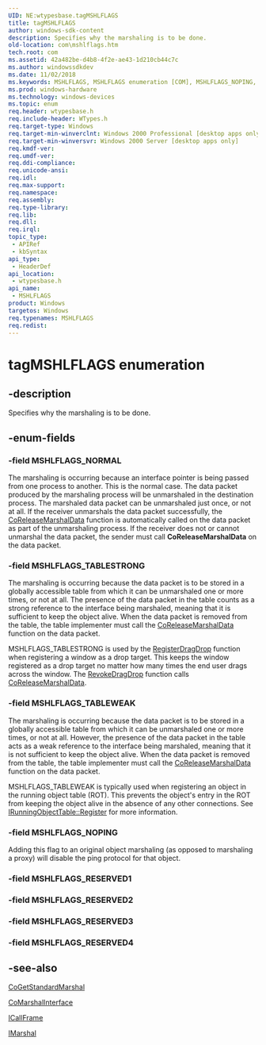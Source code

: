 ```yaml
---
UID: NE:wtypesbase.tagMSHLFLAGS
title: tagMSHLFLAGS
author: windows-sdk-content
description: Specifies why the marshaling is to be done.
old-location: com\mshlflags.htm
tech.root: com
ms.assetid: 42a482be-d4b8-4f2e-ae43-1d210cb44c7c
ms.author: windowssdkdev
ms.date: 11/02/2018
ms.keywords: MSHLFLAGS, MSHLFLAGS enumeration [COM], MSHLFLAGS_NOPING, MSHLFLAGS_NORMAL, MSHLFLAGS_TABLESTRONG, MSHLFLAGS_TABLEWEAK, _com_MSHLFLAGS, com.mshlflags, tagMSHLFLAGS, wtypesbase/MSHLFLAGS, wtypesbase/MSHLFLAGS_NOPING, wtypesbase/MSHLFLAGS_NORMAL, wtypesbase/MSHLFLAGS_TABLESTRONG, wtypesbase/MSHLFLAGS_TABLEWEAK
ms.prod: windows-hardware
ms.technology: windows-devices
ms.topic: enum
req.header: wtypesbase.h
req.include-header: WTypes.h
req.target-type: Windows
req.target-min-winverclnt: Windows 2000 Professional [desktop apps only]
req.target-min-winversvr: Windows 2000 Server [desktop apps only]
req.kmdf-ver: 
req.umdf-ver: 
req.ddi-compliance: 
req.unicode-ansi: 
req.idl: 
req.max-support: 
req.namespace: 
req.assembly: 
req.type-library: 
req.lib: 
req.dll: 
req.irql: 
topic_type:
 - APIRef
 - kbSyntax
api_type:
 - HeaderDef
api_location:
 - wtypesbase.h
api_name:
 - MSHLFLAGS
product: Windows
targetos: Windows
req.typenames: MSHLFLAGS
req.redist: 
---
```


# tagMSHLFLAGS enumeration


## -description


Specifies why the marshaling is to be done.


## -enum-fields




### -field MSHLFLAGS_NORMAL

The marshaling is occurring because an interface pointer is being passed from one process to another. This is the normal case. The data packet produced by the marshaling process will be unmarshaled in the destination process. The marshaled data packet can be unmarshaled just once, or not at all. If the receiver unmarshals the data packet successfully, the <a href="https://msdn.microsoft.com/a642a20f-3a3c-46bc-b833-e424dab3a16d">CoReleaseMarshalData</a> function is automatically called on the data packet as part of the unmarshaling process. If the receiver does not or cannot unmarshal the data packet, the sender must call <b>CoReleaseMarshalData</b> on the data packet.


### -field MSHLFLAGS_TABLESTRONG

The marshaling is occurring because the data packet is to be stored in a globally accessible table from which it can be unmarshaled one or more times, or not at all. The presence of the data packet in the table counts as a strong reference to the interface being marshaled, meaning that it is sufficient to keep the object alive. When the data packet is removed from the table, the table implementer must call the <a href="https://msdn.microsoft.com/a642a20f-3a3c-46bc-b833-e424dab3a16d">CoReleaseMarshalData</a> function on the data packet.

MSHLFLAGS_TABLESTRONG is used by the <a href="https://msdn.microsoft.com/00726271-4436-41f5-b7cc-666cd77216bc">RegisterDragDrop</a> function when registering a window as a drop target. This keeps the window registered as a drop target no matter how many times the end user drags across the window. The <a href="https://msdn.microsoft.com/c0fa963c-ed06-426c-8ffc-31b02f083a23">RevokeDragDrop</a> function calls <a href="https://msdn.microsoft.com/a642a20f-3a3c-46bc-b833-e424dab3a16d">CoReleaseMarshalData</a>.


### -field MSHLFLAGS_TABLEWEAK

The marshaling is occurring because the data packet is to be stored in a globally accessible table from which it can be unmarshaled one or more times, or not at all. However, the presence of the data packet in the table acts as a weak reference to the interface being marshaled, meaning that it is not sufficient to keep the object alive. When the data packet is removed from the table, the table implementer must call the <a href="https://msdn.microsoft.com/a642a20f-3a3c-46bc-b833-e424dab3a16d">CoReleaseMarshalData</a> function on the data packet. 

MSHLFLAGS_TABLEWEAK is typically used when registering an object in the running object table (ROT). This prevents the object's entry in the ROT from keeping the object alive in the absence of any other connections. See <a href="https://msdn.microsoft.com/40f815b2-dfea-416c-aae1-7ba3a710ad91">IRunningObjectTable::Register</a> for more information. 


### -field MSHLFLAGS_NOPING

Adding this flag to an original object marshaling (as opposed to marshaling a proxy) will disable the ping protocol for that object.


### -field MSHLFLAGS_RESERVED1


### -field MSHLFLAGS_RESERVED2


### -field MSHLFLAGS_RESERVED3


### -field MSHLFLAGS_RESERVED4




## -see-also




<a href="https://msdn.microsoft.com/0cb74adc-e192-4ae5-9267-02c79e301681">CoGetStandardMarshal</a>



<a href="https://msdn.microsoft.com/04ca1217-eac1-43e2-b736-8d7522ce8592">CoMarshalInterface</a>



<a href="https://msdn.microsoft.com/56a75123-f402-4187-af13-d31f72a5f094">ICallFrame</a>



<a href="https://msdn.microsoft.com/e6f08949-f27d-4aba-adff-eaf9c356a928">IMarshal</a>
 

 

